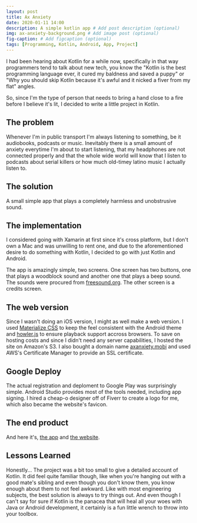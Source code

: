 ```yaml
---
layout: post
title: Ax Anxiety
date: 2020-01-11 14:00
description: A simple kotlin app # Add post description (optional)
img: ax-anxiety-background.png # Add image post (optional)
fig-caption: # Add figcaption (optional)
tags: [Programming, Kotlin, Android, App, Project]
---
```

I had been hearing about Kotlin for a while now, specifically in that way programmers tend to talk about new tech, you know the "Kotlin is the best programming language ever, it cured my baldness and saved a puppy" or "Why you should skip Kotlin because it's awful and it nicked a fiver from my flat" angles.

So, since I'm the type of person that needs to bring a hand close to a fire before I believe it's lit, I decided to write a little project in Kotlin.

## The problem
Whenever I'm in public transport I'm always listening to something, be it audiobooks, podcasts or music. Inevitably there is a small amount of anxiety everytime I'm about to start listening, that my headphones are not connected properly and that the whole wide world will know that I listen to podcasts about serial killers or how much old-timey latino music I actually listen to.

## The solution
A small simple app that plays a completely harmless and unobstrusive sound.

## The implementation
I considered going with Xamarin at first since it's cross platform, but I don't own a Mac and was unwilling to rent one, and due to the aforementioned desire to do something with Kotlin, I decided to go with just Kotlin and Android.

The app is amazingly simple, two screens. One screen has two buttons, one that plays a woodblock sound and another one that plays a beep sound. The sounds were procured from [freesound.org](https://freesound.org/). The other screen is a credits screen.

## The web version
Since I wasn't doing an iOS version, I might as well make a web version. I used [Materialize CSS](https://materializecss.com/) to keep the feel consistent with the Android theme and [howler.js](https://howlerjs.com/) to ensure playback support accross browsers. To save on hosting costs and since I didn't need any server capabilities, I hosted the site on Amazon's S3. I also bought a domain name [axanxiety.mobi](https://axanxiety.mobi/) and used AWS's Certificate Manager to provide an SSL certificate.

## Google Deploy
The actual registration and deploment to Google Play was surprisingly simple. Android Studio provides most of the tools needed, including app signing. I hired a cheap-o designer off of Fiverr to create a logo for me, which also became the website's favicon.


## The end product
And here it's, [the app](https://play.google.com/store/apps/details?id=com.axanxiety.app) and [the website](https://axanxiety.mobi/).

## Lessons Learned
Honestly... The project was a bit too small to give a detailed account of Kotlin. It did feel quite familiar though, like when you're hanging out with a good mate's sibling and even though you don't know them, you know enough about them to not feel awkward. Like with most engineering subjects, the best solution is always to try things out. And even though I can't say for sure if Kotlin is the panacea that will heal all your woes with Java or Android development, it certainly is a fun little wrench to throw into your toolbox.